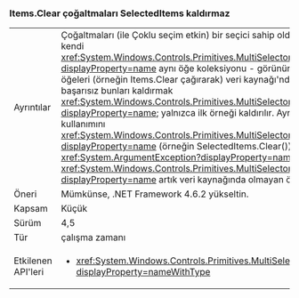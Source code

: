 ### <a name="itemsclear-does-not-remove-duplicates-from-selecteditems"></a>Items.Clear çoğaltmaları SelectedItems kaldırmaz

|   |   |
|---|---|
|Ayrıntılar|Çoğaltmaları (ile Çoklu seçim etkin) bir seçici sahip olduğunu varsayın kendi <xref:System.Windows.Controls.Primitives.MultiSelector.SelectedItems?displayProperty=name> aynı öğe koleksiyonu - görünür birden çok kez.  Bu öğeleri (örneğin Items.Clear çağırarak) veri kaynağı'ndan kaldırma başarısız bunları kaldırmak <xref:System.Windows.Controls.Primitives.MultiSelector.SelectedItems?displayProperty=name>; yalnızca ilk örneği kaldırılır. Ayrıca, sonraki kullanımını <xref:System.Windows.Controls.Primitives.MultiSelector.SelectedItems?displayProperty=name> (örneğin SelectedItems.Clear()) gibi sorunlarla <xref:System.ArgumentException?displayProperty=name>, çünkü <xref:System.Windows.Controls.Primitives.MultiSelector.SelectedItems?displayProperty=name> artık veri kaynağında olmayan öğeler içeriyor.|
|Öneri|Mümkünse, .NET Framework 4.6.2 yükseltin.|
|Kapsam|Küçük|
|Sürüm|4,5|
|Tür|çalışma zamanı|
|Etkilenen API'leri|<ul><li><xref:System.Windows.Controls.Primitives.MultiSelector.SelectedItems?displayProperty=nameWithType></li></ul>|

